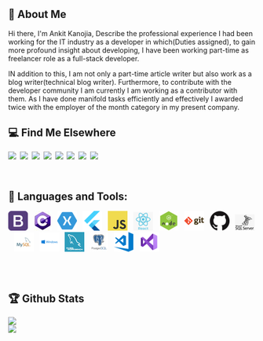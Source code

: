 ##  👋 About Me

Hi there, I'm Ankit Kanojia, Describe the professional experience I had been working for the IT industry as a developer in which(Duties assigned), to gain more profound insight about developing, I have been working part-time as freelancer role as a full-stack developer. 

IN addition to this, I am not only a part-time article writer but also work as a blog writer(technical blog writer). Furthermore, to contribute with the developer community I am currently I am working as a contributor with them. As I have done manifold tasks efficiently and effectively I awarded twice with the employer of the month category in my present company.
<br />
## :computer: Find Me Elsewhere 

<p><a target="_blank" href="https://www.c-sharpcorner.com/members/ankitkanojia"><img src="https://i.stack.imgur.com/WfoYi.png" width="80" /></a>&nbsp;&nbsp;<a href="https://dev.to/ankitkanojia" target="_blank" ><img src="https://i.stack.imgur.com/45ftX.png" width="80" /></a>&nbsp;&nbsp;<a href="https://stackoverflow.com/users/5783700/ankitkanojia" target="_blank" ><img src="https://i.imgur.com/mfPI72a.png" width="80" /></a>&nbsp;&nbsp;<a href="https://www.freelancer.in/u/weborchid" target="_blank" ><img src="https://i.stack.imgur.com/L9dyQ.png" width="80" /></a>&nbsp;&nbsp;<a target="_blank"  href="https://www.fiverr.com/riowebs"><img src="https://i.imgur.com/6ygQ9lz.jpg" width="80" /></a>&nbsp;&nbsp;<a href="https://www.linkedin.com/in/ankitkanojia" target="_blank" ><img src="https://i.stack.imgur.com/mbmu0.png" width="80" /></a>&nbsp;&nbsp;<a href="https://www.credential.net/e6426600-162c-467e-bf4a-419022686670?key=eef64565dbf574fdc348e0d5e992a2e1a130a7970cc5edcb606b34fa05552b55" target="_blank" ><img src="https://trueaim.edublogs.org/files/2018/06/Level-1-GoogEd-tyxico-1niukeq-740x738.png" width="80" /></a>&nbsp;&nbsp;<a href="https://images.youracclaim.com/images/84f513e4-256d-4aa0-a29d-973bcb39d87a/Programming_in_HTML5_with_JavaScript_and_Css3-01.png" target="_blank" ><img src="https://images.youracclaim.com/images/84f513e4-256d-4aa0-a29d-973bcb39d87a/Programming_in_HTML5_with_JavaScript_and_Css3-01.png" width="80" /></a></p>

<br />

## 🧰 Languages and Tools:
<p>
 <img src="https://github.com/ankitkanojia/ankitkanojia/blob/master/tools/bootstrap.png" alt="bootstrap.png" />&nbsp;&nbsp;
<img src="https://github.com/ankitkanojia/ankitkanojia/blob/master/tools/CSharp.jpg" alt="CSharp.jpg" />&nbsp;&nbsp;
<img src="https://github.com/ankitkanojia/ankitkanojia/blob/master/tools/Xamarin.png" alt="Xamarin.png" />&nbsp;&nbsp; 
<img src="https://github.com/ankitkanojia/ankitkanojia/blob/master/tools/Flutter.png" alt="Flutter.png" />&nbsp;&nbsp;
<img src="https://github.com/ankitkanojia/ankitkanojia/blob/master/tools/javascript.png" alt="javascript.png" />&nbsp;&nbsp; 
<img src="https://github.com/ankitkanojia/ankitkanojia/blob/master/tools/React.png" alt="React.png" />&nbsp;&nbsp;
<img src="https://github.com/ankitkanojia/ankitkanojia/blob/master/tools/NodeJs.jpg" alt="NodeJs.jpg" />&nbsp;&nbsp;
<img src="https://github.com/ankitkanojia/ankitkanojia/blob/master/tools/git.png" alt="git.png" />&nbsp;&nbsp;
<img src="https://github.com/ankitkanojia/ankitkanojia/blob/master/tools/github.png" alt="github.png" />&nbsp;&nbsp;
<img src="https://github.com/ankitkanojia/ankitkanojia/blob/master/tools/MSSQL.jpg" alt="MSSQL.jpg" />&nbsp;&nbsp;
<img src="https://github.com/ankitkanojia/ankitkanojia/blob/master/tools/mysql.png" alt="mysql.png" />&nbsp;&nbsp;
<img src="https://github.com/ankitkanojia/ankitkanojia/blob/master/tools/windows.png" alt="windows.png" />&nbsp;&nbsp;
<img src="https://github.com/ankitkanojia/ankitkanojia/blob/master/tools/workbench.png" alt="workbench.png" />&nbsp;&nbsp;
<img src="https://github.com/ankitkanojia/ankitkanojia/blob/master/tools/posrgresql.jpg" alt="posrgresql.jpg" />&nbsp;&nbsp;
<img src="https://github.com/ankitkanojia/ankitkanojia/blob/master/tools/VSCode.png" alt="VSCode.png" />&nbsp;&nbsp;
<img src="https://github.com/ankitkanojia/ankitkanojia/blob/master/tools/VSStudio.png" alt="VSStudio.png" />&nbsp;&nbsp;
</p>

<br /><br />

## :trophy: Github Stats
<div>
 <a href="https://github-readme-stats.vercel.app/api?username=ankitkanojia&show_icons=true&theme=radical">
   <img width="500"  heigth="195" align="left" src="https://github-readme-stats.vercel.app/api?username=ankitkanojia&show_icons=true&theme=radical" />
 </a>
 <a href="https://github-readme-stats.vercel.app/api/top-langs/?username=ankitkanojia&layout=compact&theme=radical">
   <img width="300"  heigth="195" align="left" src="https://github-readme-stats.vercel.app/api/top-langs/?username=ankitkanojia&layout=compact&theme=radical" />
 </a>
</div>

